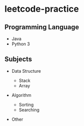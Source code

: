 # leetcode-practice

## Programming Language
- Java
- Python 3

## Subjects

- Data Structure
  - Stack
  - Array

- Algorithm
  - Sorting
  - Searching

- Other
